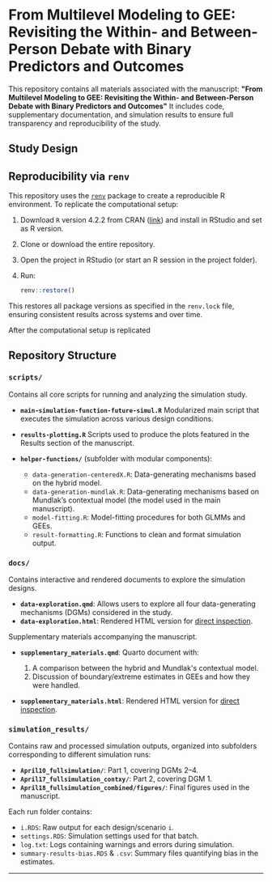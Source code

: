 # From Multilevel Modeling to GEE: Revisiting the Within- and Between-Person Debate with Binary Predictors and Outcomes

This repository contains all materials associated with the manuscript:
**"From Multilevel Modeling to GEE: Revisiting the Within- and Between-Person Debate with Binary Predictors and Outcomes"**
It includes code, supplementary documentation, and simulation results to ensure full transparency and reproducibility of the study.

## Study Design

## Reproducibility via `renv`

This repository uses the [`renv`](https://rstudio.github.io/renv/) package to create a reproducible R environment. To replicate the computational setup:

1. Download `R` version 4.2.2 from CRAN ([link](https://cran.rstudio.com/bin/windows/base/old/4.4.2/R-4.4.2-win.exe)) and install in RStudio and set as R version.
2. Clone or download the entire repository.
3. Open the project in RStudio (or start an R session in the project folder).
4. Run:

   ```r
   renv::restore()
   ```

This restores all package versions as specified in the `renv.lock` file, ensuring consistent results across systems and over time.

After the computational setup is replicated

## Repository Structure

### `scripts/`

Contains all core scripts for running and analyzing the simulation study.

* **`main-simulation-function-future-simul.R`**
  Modularized main script that executes the simulation across various design conditions.

* **`results-plotting.R`**
  Scripts used to produce the plots featured in the Results section of the manuscript.

* **`helper-functions/`** (subfolder with modular components):

  * `data-generation-centeredX.R`: Data-generating mechanisms based on the hybrid model.
  * `data-generation-mundlak.R`: Data-generating mechanisms based on Mundlak’s contextual model (the model used in the main manuscript).
  * `model-fitting.R`: Model-fitting procedures for both GLMMs and GEEs.
  * `result-formatting.R`: Functions to clean and format simulation output.

### `docs/`

Contains interactive and rendered documents to explore the simulation designs.

* **`data-exploration.qmd`**: Allows users to explore all four data-generating mechanisms (DGMs) considered in the study.
* **`data-exploration.html`**: Rendered HTML version for [direct inspection](https://wardeiling.github.io/multilevel-vs-gee-binary/data-exploration.html).

Supplementary materials accompanying the manuscript.

* **`supplementary_materials.qmd`**: Quarto document with:

  1. A comparison between the hybrid and Mundlak's contextual model.
  2. Discussion of boundary/extreme estimates in GEEs and how they were handled.
* **`supplementary_materials.html`**: Rendered HTML version for [direct inspection](https://wardeiling.github.io/multilevel-vs-gee-binary/supplementary_materials.html).

### `simulation_results/`

Contains raw and processed simulation outputs, organized into subfolders corresponding to different simulation runs:

* **`April10_fullsimulation/`**: Part 1, covering DGMs 2–4.
* **`April17_fullsimulation_contxy/`**: Part 2, covering DGM 1.
* **`April18_fullsimulation_combined/figures/`**: Final figures used in the manuscript.

Each run folder contains:

* `i.RDS`: Raw output for each design/scenario `i`.
* `settings.RDS`: Simulation settings used for that batch.
* `log.txt`: Logs containing warnings and errors during simulation.
* `summary-results-bias.RDS` & `.csv`: Summary files quantifying bias in the estimates.

---
